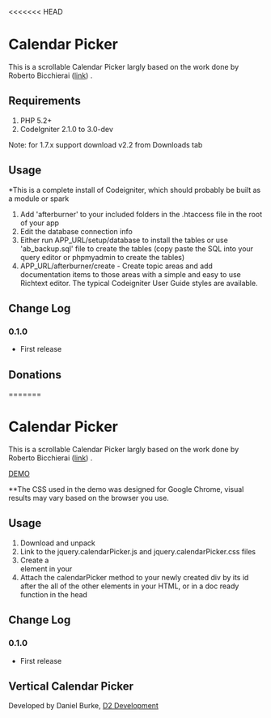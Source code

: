<<<<<<< HEAD
# Calendar Picker

This is a scrollable Calendar Picker largly based on the work done by Roberto Bicchierai ([link](http://roberto.open-lab.com/2010/04/06/ultra-light-jquery-calendar/)) .

## Requirements

1. PHP 5.2+
2. CodeIgniter 2.1.0 to 3.0-dev

Note: for 1.7.x support download v2.2 from Downloads tab

## Usage

*This is a complete install of Codeigniter, which should probably be built as a module or spark

1. Add 'afterburner' to your included folders in the .htaccess file in the root of your app
2. Edit the database connection info
3. Either run APP_URL/setup/database to install the tables or use 'ab_backup.sql' file to create the tables (copy paste the SQL into your query editor or phpmyadmin to create the tables)
4. APP_URL/afterburner/create - Create topic areas and add documentation items to those areas
with a simple and easy to use Richtext editor.  The typical Codeigniter User Guide styles
are available.

## Change Log

### 0.1.0

* First release



## Donations

=======
# Calendar Picker

This is a scrollable Calendar Picker largly based on the work done by Roberto Bicchierai ([link](http://roberto.open-lab.com/2010/04/06/ultra-light-jquery-calendar/)) .

[DEMO](http://d2burke.com/exp/scroll-date-picker/)

**The CSS used in the demo was designed for Google Chrome, visual results may vary based on the browser you use.


## Usage

1. Download and unpack
2. Link to the jquery.calendarPicker.js and jquery.calendarPicker.css files
3. Create a <div> element in your 
4. Attach the calendarPicker method to your newly created div by its id after the all of the other elements in your HTML, or in a doc ready function in the head

	

## Change Log

### 0.1.0

* First release

## Vertical Calendar Picker


Developed by Daniel Burke, [D2 Development](http://www.d2burke.com)